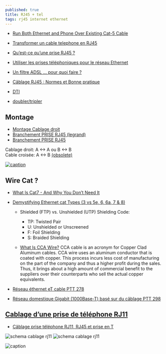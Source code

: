 ```yaml
---
published: true
title: RJ45 + tel
tags: rj45 internet ethernet
---
```

- [Run Both Ethernet and Phone Over Existing Cat-5 Cable](https://www.instructables.com/id/Hack-your-House-Run-both-ethernet-and-phone-over-/)
- [Transformer un cable telephone en RJ45](https://www.commentcamarche.net/forum/affich-30102955-transformer-un-cable-telephone-en-rj45)
- [Qu’est-ce qu’une prise RJ45 ?](https://www.f2elec.fr/quest-ce-quune-prise-rj45/)

- [Utiliser les prises téléphoniques pour le réseau Ethernet](http://www.felinewave.com/wordpress/2009/05/31/utiliser-les-prises-telephoniques-pour-le-reseau-ethernet/)

- [Un filtre ADSL ... pour quoi faire ?](https://www.busyspider.fr/Adsl-filtre-free-alice-box-degroupage-partiel-total-only-nd.php)

- [Câblage RJ45 : Normes et Bonne pratique](https://reseau-vdi.fr/cablage-rj45/)

- [DTI](https://reseau-vdi.fr/boitier-dti/)


- [doubler/tripler](https://reseau-vdi.fr/un-cayble-rj45-plusieurs-signaux-doubleurs-rj45-tripleurs-rj45/)


## Montage
- [Montage Cablage droit](https://www.youtube.com/watch?v=ys0F3GMaZfw)
- [Branchement PRISE RJ45 (legrand)](https://www.youtube.com/watch?v=KwvDADpueVI)
- [Branchement PRISE RJ45](https://www.youtube.com/watch?v=hmoVBbtGJ1U)

Cablage droit: A <-> A ou B <-> B  
Cable croisée: A <-> B  [(obsolete)](https://circuit-electrique.com/branchement-prise-rj45/)

[![caption](https://circuit-electrique.com/wp-content/uploads/2018/12/branchement-prise-rj45-a-ou-b-1.png)](https://circuit-electrique.com/branchement-prise-rj45/)

## Wire Cat ?
- [What Is Cat7 - And Why You Don’t Need It](https://www.cablematters.com/Blog/Networking/what-is-cat7-and-why-you-don-t-need-it)
- [Demystifying Ethernet cat Types (3 vs 5e, 6, 6a, 7 & 8)](https://planetechusa.com/blog/ethernet-different-ethernet-categories-cat3-vs-cat5e-vs-cat6-vs-cat6a-vs-cat7-vs-cat8/)
    - Shielded (FTP) vs. Unshielded (UTP)
    Shielding Code:
        - TP: Twisted Pair
        - U: Unshielded or Unscreened
        - F: Foil Shielding
        - S: Braided Shielding
        
    - [What Is CCA Wire?](https://www.computercablestore.com/what-cca-wire-can-do-to-your-network)
CCA cable is an acronym for Copper Clad Aluminum cables. CCA wire uses an aluminum conductor that is coated with copper. This process incurs less cost of manufacturing on the part of the company and thus a higher profit during the sales. Thus, it brings about a high amount of commercial benefit to the suppliers over their counterparts who sell the actual copper equivalents.    

- [Réseau éthernet eT cable PTT 278](https://forum.nextinpact.com/topic/157052-reseau-r%C3%A9seau-%C3%A9thernet-et-cable-ptt-278/)
- [Réseau domestique Gigabit (1000Base-T) basé sur du câblage PTT 298](http://fr.speedking.eu/2015/10/reseau-domestique-gigabit-1000base-t-baser-sur-du-cablage-ptt-298/)


## [Cablage d’une prise de téléphone RJ11](https://www.f2elec.fr/cablage-dune-prise-de-telephone-rj11/)
- [Câblage prise téléphone RJ11, RJ45 et prise en T](http://gurau-audibert.hd.free.fr/josdblog/2012/06/cablage-prise-telephone-rj11/)

![schema cablage rj11](https://www.f2elec.fr/wp-content/uploads/2016/05/RJ11-2-150x150.png) ![schema cablage rj11](https://www.f2elec.fr/wp-content/uploads/2016/05/RJ11-22.png)

![caption](https://electricite-facile.fr/wp-content/uploads/2017/11/branchement-prise-telephone.jpg)